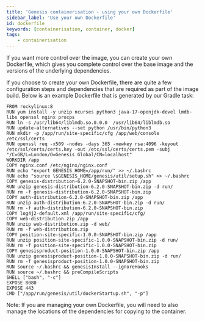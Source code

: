 ```yaml
---
title: 'Genesis containerisation - using your own Dockerfile'
sidebar_label: 'Use your own Dockerfile'
id: dockerfile
keywords: [containerisation, container, docker]
tags:
    - containerisation
---
```


If you want more control over the image, you can create your own Dockerfile, which gives you complete control over the base image and the versions of the underlying dependencies.

If you choose to create your own Dockerfile, there are quite a few configuration steps and dependencies that are required as part of the image build. Below is an example Dockerfile that is generated by our Gradle task:

```docker
FROM rockylinux:8
RUN yum install -y unzip ncurses python3 java-17-openjdk-devel lmdb-libs openssl nginx procps
RUN ln -s /usr/lib64/liblmdb.so.0.0.0  /usr/lib64/liblmdb.so
RUN update-alternatives --set python /usr/bin/python3
RUN mkdir -p /app/run/site-specific/cfg /app/web/console /etc/ssl/certs
RUN openssl req -x509 -nodes -days 365 -newkey rsa:4096 -keyout /etc/ssl/certs/certs.key -out /etc/ssl/certs/certs.pem -subj "/C=GB/L=London/O=Genesis Global/CN=localhost"
WORKDIR /app
COPY nginx.conf /etc/nginx/nginx.conf
RUN echo "export GENESIS_HOME=/app/run/" >> ~/.bashrc
RUN echo "source \$GENESIS_HOME/genesis/util/setup.sh" >> ~/.bashrc
COPY genesis-distribution-6.2.0-SNAPSHOT-bin.zip /app
RUN unzip genesis-distribution-6.2.0-SNAPSHOT-bin.zip -d run/
RUN rm -f genesis-distribution-6.2.0-SNAPSHOT-bin.zip
COPY auth-distribution-6.2.0-SNAPSHOT-bin.zip /app
RUN unzip auth-distribution-6.2.0-SNAPSHOT-bin.zip -d run/
RUN rm -f auth-distribution-6.2.0-SNAPSHOT-bin.zip
COPY log4j2-default.xml /app/run/site-specific/cfg/
COPY web-distribution.zip /app
RUN unzip web-distribution.zip -d web/
RUN rm -f web-distribution.zip
COPY position-site-specific-1.0.0-SNAPSHOT-bin.zip /app
RUN unzip position-site-specific-1.0.0-SNAPSHOT-bin.zip -d run/
RUN rm -f position-site-specific-1.0.0-SNAPSHOT-bin.zip
COPY genesisproduct-position-1.0.0-SNAPSHOT-bin.zip /app
RUN unzip genesisproduct-position-1.0.0-SNAPSHOT-bin.zip -d run/
RUN rm -f genesisproduct-position-1.0.0-SNAPSHOT-bin.zip
RUN source ~/.bashrc && genesisInstall --ignoreHooks
RUN source ~/.bashrc && preCompileScripts
SHELL ["bash", "-c"]
EXPOSE 8080
EXPOSE 443
CMD ["/app/run/genesis/util/dockerStartup.sh", "-p"]
```

Note: If you are managing your own Dockerfile, you will need to also manage the locations of the dependencies for copying to the container.
